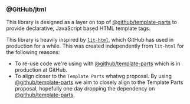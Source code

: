 ### @GitHub/jtml 

This library is designed as a layer on top of [@github/template-parts](https://github.com/github/template-parts/) to provide declarative, JavaScript based HTML template tags.

This library is heavily inspired by [`lit-html`](https://github.com/Polymer/lit-html), which GitHub has used in production for a while. This was created independently from `lit-html` for the following reasons:

 - To re-use code we're using with [@github/template-parts](https://github.com/github/template-parts/) which is in production at GitHub.
 - To align closer to the `Template Parts` whatwg proposal. By using [@github/template-parts](https://github.com/github/template-parts/) we aim to closely align to the Template Parts proposal, hopefully one day dropping the dependency on [@github/template-parts](https://github.com/github/template-parts/).


